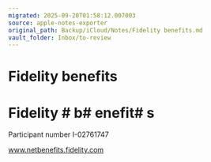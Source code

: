 ```yaml
---
migrated: 2025-09-20T01:58:12.007003
source: apple-notes-exporter
original_path: Backup/iCloud/Notes/Fidelity benefits.md
vault_folder: Inbox/to-review
---
```

# Fidelity benefits

# Fidelity # b# enefit# s

Participant number 
I-02761747

www.netbenefits.fidelity.com

